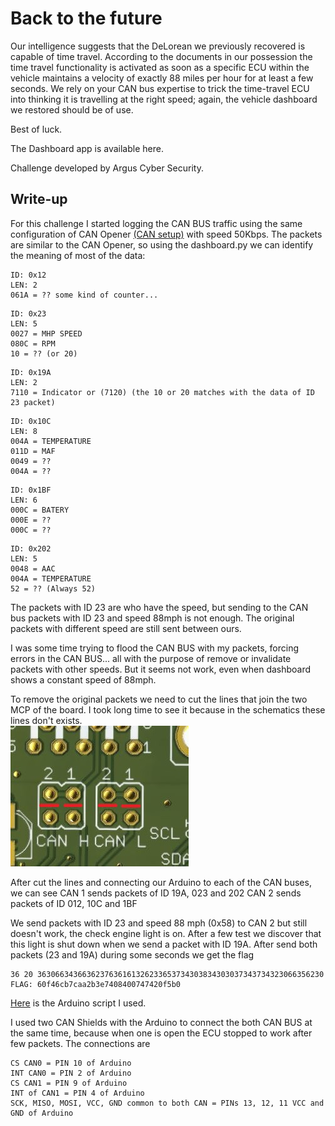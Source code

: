 # Back to the future
Our intelligence suggests that the DeLorean we previously recovered is capable of time travel.
According to the documents in our possession the time travel functionality is activated as soon as a specific ECU within the vehicle maintains a velocity of exactly 88 miles per hour for at least a few seconds. We rely on your CAN bus expertise to trick the time-travel ECU into thinking it is travelling at the right speed; again, the vehicle dashboard we restored should be of use.

Best of luck.

The Dashboard app is available here.

Challenge developed by Argus Cyber Security.

## Write-up
For this challenge I started logging the CAN BUS traffic using the same configuration of CAN Opener [(CAN setup)](../CANOpener/CAN_Configuration.md) with speed 50Kbps. The packets are similar to the CAN Opener, so using the dashboard.py we can identify the meaning of most of the data:
```
ID: 0x12
LEN: 2
061A = ?? some kind of counter...
```
```
ID: 0x23
LEN: 5
0027 = MHP SPEED
080C = RPM
10 = ?? (or 20)
```
```
ID: 0x19A
LEN: 2
7110 = Indicator or (7120) (the 10 or 20 matches with the data of ID 23 packet)
```
```
ID: 0x10C
LEN: 8
004A = TEMPERATURE
011D = MAF
0049 = ??
004A = ??
```
```
ID: 0x1BF
LEN: 6
000C = BATERY
000E = ??
000C = ??
```
```
ID: 0x202
LEN: 5
0048 = AAC
004A = TEMPERATURE
52 = ?? (Always 52)
```

The packets with ID 23 are who have the speed, but sending to the CAN bus packets with ID 23 and speed 88mph is not enough. The original packets with different speed are still sent between ours.

I was some time trying to flood the CAN BUS with my packets, forcing errors in the CAN BUS... all with the purpose of remove or invalidate packets with other speeds. But it seems not work, even when dashboard shows a constant speed of 88mph.

To remove the original packets we need to cut the lines that join the two MCP of the board. I took long time to see it because in the schematics these lines don't exists.  
![riscurino.jpg](riscurino.jpg)

After cut the lines and connecting our Arduino to each of the CAN buses, we can see
CAN 1 sends packets of ID 19A, 023 and 202
CAN 2 sends packets of ID 012, 10C and 1BF

We send packets with ID 23 and speed 88 mph (0x58) to CAN 2 but still doesn't work, the check engine light is on. After a few test we discover that this light is shut down when we send a packet with ID 19A. After send both packets (23 and 19A) during some seconds we get the flag
```
36 20 3630663436636237636161326233653734303834303037343734323066356230
FLAG: 60f46cb7caa2b3e7408400747420f5b0
```

[Here](BackToTheFuture.ino) is the Arduino script I used.

I used two CAN Shields with the Arduino to connect the both CAN BUS at the same time, because when one is open the ECU stopped to work after few packets.  The connections are
```
CS CAN0 = PIN 10 of Arduino
INT CAN0 = PIN 2 of Arduino
CS CAN1 = PIN 9 of Arduino
INT of CAN1 = PIN 4 of Arduino
SCK, MISO, MOSI, VCC, GND common to both CAN = PINs 13, 12, 11 VCC and GND of Arduino
```


